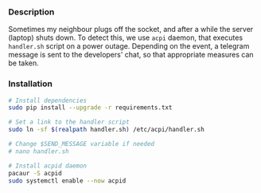 ### Description

Sometimes my neighbour plugs off the socket, and after a while the server (laptop) shuts down. To detect this, we use `acpi` daemon, that executes `handler.sh` script on a power outage. Depending on the event, a telegram message is sent to the developers' chat, so that appropriate measures can be taken.

### Installation

```bash
# Install dependencies
sudo pip install --upgrade -r requirements.txt

# Set a link to the handler script
sudo ln -sf $(realpath handler.sh) /etc/acpi/handler.sh

# Change $SEND_MESSAGE variable if needed
# nano handler.sh

# Install acpid daemon
pacaur -S acpid
sudo systemctl enable --now acpid
```
